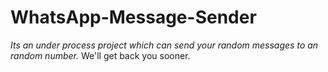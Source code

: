# WhatsApp-Message-Sender
*Its an under process project which can send your random messages to an random number.*
We'll get back you sooner.
